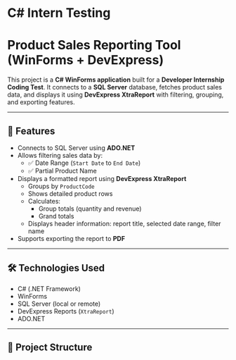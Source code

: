 # C# Intern Testing

# Product Sales Reporting Tool (WinForms + DevExpress)

This project is a **C# WinForms application** built for a **Developer Internship Coding Test**. It connects to a **SQL Server** database, fetches product sales data, and displays it using **DevExpress XtraReport** with filtering, grouping, and exporting features.

---

## 🧩 Features

- Connects to SQL Server using **ADO.NET**
- Allows filtering sales data by:
  - ✅ Date Range (`Start Date` to `End Date`)
  - ✅ Partial Product Name
- Displays a formatted report using **DevExpress XtraReport**
  - Groups by `ProductCode`
  - Shows detailed product rows
  - Calculates:
    - Group totals (quantity and revenue)
    - Grand totals
  - Displays header information: report title, selected date range, filter name
- Supports exporting the report to **PDF**

---

## 🛠️ Technologies Used

- C# (.NET Framework)
- WinForms
- SQL Server (local or remote)
- DevExpress Reports (`XtraReport`)
- ADO.NET

---

## 📁 Project Structure

